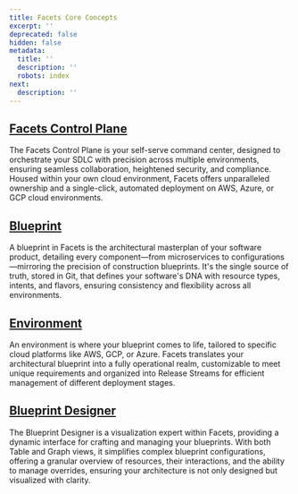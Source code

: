 ```yaml
---
title: Facets Core Concepts
excerpt: ''
deprecated: false
hidden: false
metadata:
  title: ''
  description: ''
  robots: index
next:
  description: ''
---
```

## [Facets Control Plane](doc:control-plane)

The Facets Control Plane is your self-serve command center, designed to orchestrate your SDLC with precision across multiple environments, ensuring seamless collaboration, heightened security, and compliance. Housed within your own cloud environment, Facets offers unparalleled ownership and a single-click, automated deployment on AWS, Azure, or GCP cloud environments.

## [Blueprint](doc:blueprint)

A blueprint in Facets is the architectural masterplan of your software product, detailing every component—from microservices to configurations—mirroring the precision of construction blueprints. It's the single source of truth, stored in Git, that defines your software's DNA with resource types, intents, and flavors, ensuring consistency and flexibility across all environments.

## [Environment](doc:environment)

An environment is where your blueprint comes to life, tailored to specific cloud platforms like AWS, GCP, or Azure. Facets translates your architectural blueprint into a fully operational realm, customizable to meet unique requirements and organized into Release Streams for efficient management of different deployment stages.

## [Blueprint Designer](doc:blueprint-designer)

The Blueprint Designer is a visualization expert within Facets, providing a dynamic interface for crafting and managing your blueprints. With both Table and Graph views, it simplifies complex blueprint configurations, offering a granular overview of resources, their interactions, and the ability to manage overrides, ensuring your architecture is not only designed but visualized with clarity.
